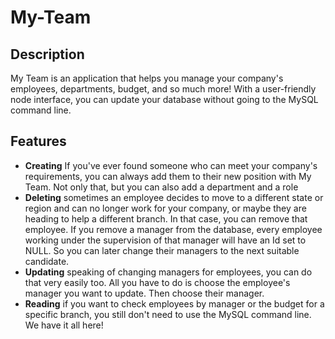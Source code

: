 # My-Team

## Description
My Team is an application that helps you manage your company's employees, departments, budget, and so much more! With a user-friendly node interface, you can update your database without going to the MySQL command line.

## Features 
- **Creating** 
If you've ever found someone who can meet your company's requirements, you can always add them to their new position with My Team.
Not only that, but you can also add a department and a role
- **Deleting**
sometimes an employee decides to move to a different state or region and can no longer work for your company, or maybe they are heading to help a different branch. In that case, you can remove that employee. 
If you remove a manager from the database, every employee working under the supervision of that manager will have an Id set to NULL. So you can later change their managers to the next suitable candidate.
- **Updating**
speaking of changing managers for employees, you can do that very easily too. All you have to do is choose the employee's manager you want to update. Then choose their manager.
- **Reading**
if you want to check employees by manager or the budget for a specific branch, you still don't need to use the MySQL command line. We have it all here!

